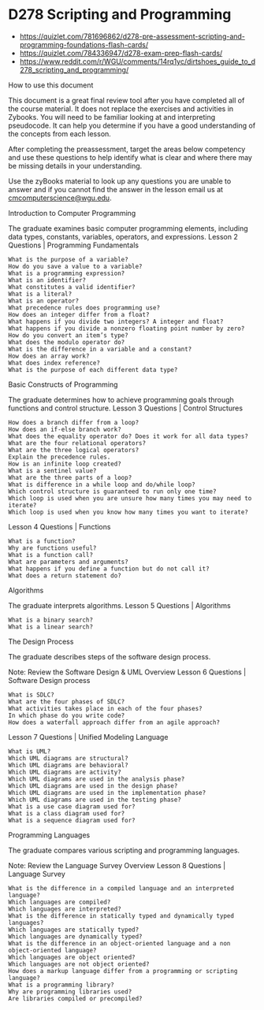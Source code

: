 # D278 Scripting and Programming

- https://quizlet.com/781696862/d278-pre-assessment-scripting-and-programming-foundations-flash-cards/
- https://quizlet.com/784336947/d278-exam-prep-flash-cards/
- https://www.reddit.com/r/WGU/comments/14rq1yc/dirtshoes_guide_to_d278_scripting_and_programming/

How to use this document

This document is a great final review tool after you have completed all of the course material. It does not replace the exercises and activities in Zybooks. You will need to be familiar looking at and interpreting pseudocode. It can help you determine if you have a good understanding of the concepts from each lesson.

After completing the preassessment, target the areas below competency and use these questions to help identify what is clear and where there may be missing details in your understanding.

Use the zyBooks material to look up any questions you are unable to answer and if you cannot find the answer in the lesson email us at cmcomputerscience@wgu.edu.

Introduction to Computer Programming

The graduate examines basic computer programming elements, including data types, constants, variables, operators, and expressions.
Lesson 2 Questions | Programming Fundamentals

    What is the purpose of a variable?
    How do you save a value to a variable?
    What is a programming expression?
    What is an identifier?
    What constitutes a valid identifier?
    What is a literal?
    What is an operator?
    What precedence rules does programming use?
    How does an integer differ from a float?
    What happens if you divide two integers? A integer and float?
    What happens if you divide a nonzero floating point number by zero?
    How do you convert an item’s type?
    What does the modulo operator do?
    What is the difference in a variable and a constant?
    How does an array work?
    What does index reference?
    What is the purpose of each different data type?

Basic Constructs of Programming

The graduate determines how to achieve programming goals through functions and control structure.
Lesson 3 Questions | Control Structures

    How does a branch differ from a loop?
    How does an if-else branch work?
    What does the equality operator do? Does it work for all data types?
    What are the four relational operators?
    What are the three logical operators?
    Explain the precedence rules.
    How is an infinite loop created?
    What is a sentinel value?
    What are the three parts of a loop?
    What is difference in a while loop and do/while loop?
    Which control structure is guaranteed to run only one time?
    Which loop is used when you are unsure how many times you may need to iterate?
    Which loop is used when you know how many times you want to iterate?

Lesson 4 Questions | Functions

    What is a function?
    Why are functions useful?
    What is a function call?
    What are parameters and arguments?
    What happens if you define a function but do not call it?
    What does a return statement do?

Algorithms

The graduate interprets algorithms.
Lesson 5 Questions | Algorithms

    What is a binary search?
    What is a linear search?

The Design Process

The graduate describes steps of the software design process.

Note: Review the Software Design & UML Overview
Lesson 6 Questions | Software Design process

    What is SDLC?
    What are the four phases of SDLC?
    What activities takes place in each of the four phases?
    In which phase do you write code?
    How does a waterfall approach differ from an agile approach?

Lesson 7 Questions | Unified Modeling Language

    What is UML?
    Which UML diagrams are structural?
    Which UML diagrams are behavioral?
    Which UML diagrams are activity?
    Which UML diagrams are used in the analysis phase?
    Which UML diagrams are used in the design phase?
    Which UML diagrams are used in the implementation phase?
    Which UML diagrams are used in the testing phase?
    What is a use case diagram used for?
    What is a class diagram used for?
    What is a sequence diagram used for?

Programming Languages

The graduate compares various scripting and programming languages.

Note: Review the Language Survey Overview
Lesson 8 Questions | Language Survey

    What is the difference in a compiled language and an interpreted language?
    Which languages are compiled?
    Which languages are interpreted?
    What is the difference in statically typed and dynamically typed languages?
    Which languages are statically typed?
    Which languages are dynamically typed?
    What is the difference in an object-oriented language and a non object-oriented language?
    Which languages are object oriented?
    Which languages are not object oriented?
    How does a markup language differ from a programming or scripting language?
    What is a programming library?
    Why are programming libraries used?
    Are libraries compiled or precompiled?
